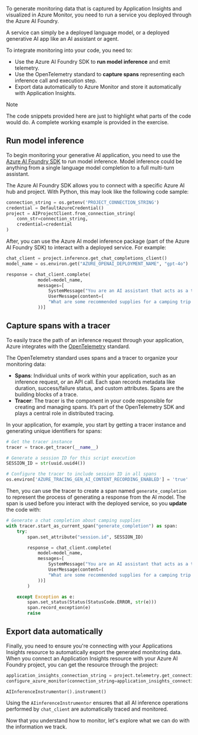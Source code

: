 To generate monitoring data that is captured by Application Insights and visualized in Azure Monitor, you need to run a service you deployed through the Azure AI Foundry.

A service can simply be a deployed language model, or a deployed generative AI app like an AI assistant or agent.

To integrate monitoring into your code, you need to:

- Use the Azure AI Foundry SDK to **run model inference** and emit telemetry.
- Use the OpenTelemetry standard to **capture spans** representing each inference call and execution step.
- Export data automatically to Azure Monitor and store it automatically with Application Insights.

> [!Note]
> The code snippets provided here are just to highlight what parts of the code would do. A complete working example is provided in the exercise.

## Run model inference

To begin monitoring your generative AI application, you need to use the [Azure AI Foundry SDK](/azure/ai-foundry/how-to/develop/sdk-overview?tabs=sync&pivots=programming-language-python?azure-portal=true) to run model inference. Model inference could be anything from a single language model completion to a full multi-turn assistant.

The Azure AI Foundry SDK allows you to connect with a specific Azure AI hub and project. With Python, this may look like the following code sample:

```python
connection_string = os.getenv('PROJECT_CONNECTION_STRING')
credential = DefaultAzureCredential()
project = AIProjectClient.from_connection_string(
    conn_str=connection_string,
    credential=credential
)
```

After, you can use the Azure AI model inference package (part of the Azure AI Foundry SDK) to interact with a deployed service. For example:

```python
chat_client = project.inference.get_chat_completions_client()
model_name = os.environ.get("AZURE_OPENAI_DEPLOYMENT_NAME", "gpt-4o")

response = chat_client.complete(
            model=model_name,
            messages=[
                SystemMessage("You are an AI assistant that acts as a travel guide."),
                UserMessage(content=(
                "What are some recommended supplies for a camping trip in the mountains?"
            ))]
```

## Capture spans with a tracer

To easily trace the path of an inference request through your application, Azure integrates with the [OpenTelemetry](https://opentelemetry.io/?azure-portal=true) standard.

The OpenTelemetry standard uses spans and a tracer to organize your monitoring data:

- **Spans**: Individual units of work within your application, such as an inference request, or an API call. Each span records metadata like duration, success/failure status, and custom attributes. Spans are the building blocks of a trace.
- **Tracer**: The tracer is the component in your code responsible for creating and managing spans. It’s part of the OpenTelemetry SDK and plays a central role in distributed tracing.

In your application, for example, you start by getting a tracer instance and generating unique identifiers for spans:

```python
# Get the tracer instance
tracer = trace.get_tracer(__name__)

# Generate a session ID for this script execution
SESSION_ID = str(uuid.uuid4())

# Configure the tracer to include session ID in all spans
os.environ['AZURE_TRACING_GEN_AI_CONTENT_RECORDING_ENABLED'] = 'true'

```

Then, you can use the tracer to create a span named `generate_completion` to represent the process of generating a response from the AI model. The span is used before you interact with the deployed service, so you **update** the code with:

```python
# Generate a chat completion about camping supplies
with tracer.start_as_current_span("generate_completion") as span:
    try:
        span.set_attribute("session.id", SESSION_ID)

        response = chat_client.complete(
            model=model_name,
            messages=[
                SystemMessage("You are an AI assistant that acts as a travel guide."),
                UserMessage(content=(
                "What are some recommended supplies for a camping trip in the mountains?"
            ))]
        )

    except Exception as e:
        span.set_status(Status(StatusCode.ERROR, str(e)))
        span.record_exception(e)
        raise
```

## Export data automatically

Finally, you need to ensure you're connecting with your Applications Insights resource to automatically export the generated monitoring data. When you connect an Application Insights resource with your Azure AI Foundry project, you can get the resource through the project:

```python
application_insights_connection_string = project.telemetry.get_connection_string()
configure_azure_monitor(connection_string=application_insights_connection_string)

AIInferenceInstrumentor().instrument()
```

Using the `AIinferenceInstrumentor` ensures that all AI inference operations performed by `chat_client` are automatically traced and monitored.

Now that you understand how to monitor, let's explore what we can do with the information we track.
